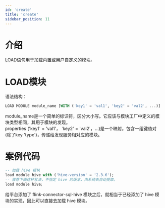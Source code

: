 ```yaml
---
id: 'create'
title: 'create'
sidebar_position: 11
---
```


# 介绍

LOAD语句用于加载内置或用户自定义的模块。

# LOAD模块

语法结构：

```sql
LOAD MODULE module_name [WITH ('key1' = 'val1', 'key2' = 'val2', ...)]
```

module_name是一个简单的标识符，区分大小写。它应该与模块工厂中定义的模块类型相同，其用于模块的发现。<br>
properties ('key1' = 'val1'， 'key2' = 'val2'，…)是一个映射，包含一组键值对(除了key 'type')，传递给发现服务相对应的模块。

# 案例代码

```sql
-- 加载 hive 模块
load module hive with ('hive-version' = '2.3.6');
-- 推荐下面这种写法，不指定 hive 的版本，由系统去自动提取。
load module hive;
```

给平台添加了 flink-connector-sql-hive 模块之后，就相当于已经添加了 hive 模块的实现，因此可以直接去加载 hive 模块。